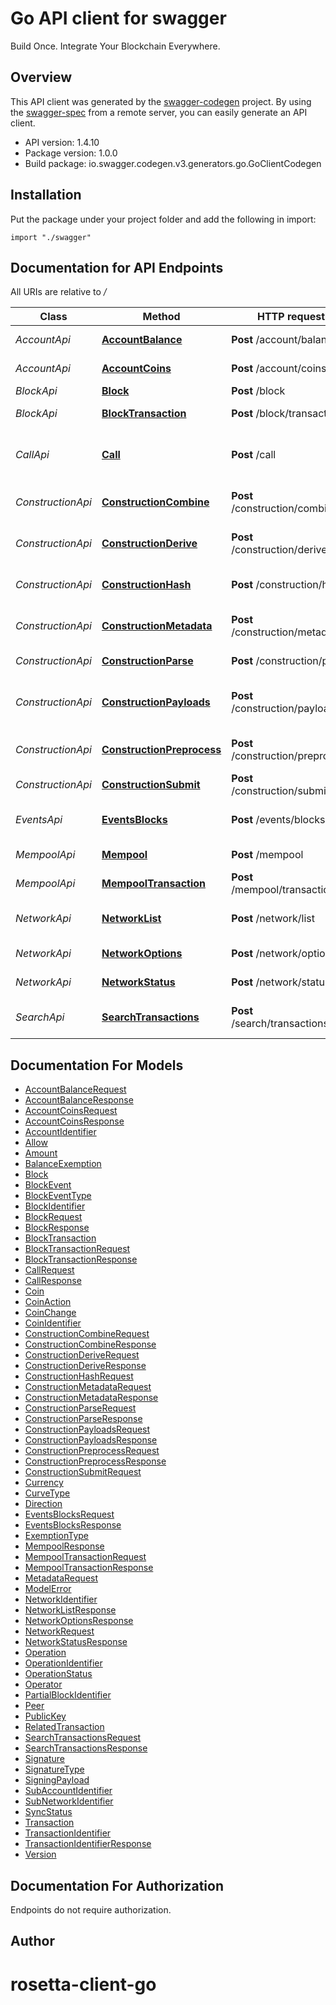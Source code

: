 # Go API client for swagger

Build Once. Integrate Your Blockchain Everywhere.

## Overview
This API client was generated by the [swagger-codegen](https://github.com/swagger-api/swagger-codegen) project.  By using the [swagger-spec](https://github.com/swagger-api/swagger-spec) from a remote server, you can easily generate an API client.

- API version: 1.4.10
- Package version: 1.0.0
- Build package: io.swagger.codegen.v3.generators.go.GoClientCodegen

## Installation
Put the package under your project folder and add the following in import:
```golang
import "./swagger"
```

## Documentation for API Endpoints

All URIs are relative to */*

Class | Method | HTTP request | Description
------------ | ------------- | ------------- | -------------
*AccountApi* | [**AccountBalance**](docs/AccountApi.md#accountbalance) | **Post** /account/balance | Get an Account&#x27;s Balance
*AccountApi* | [**AccountCoins**](docs/AccountApi.md#accountcoins) | **Post** /account/coins | Get an Account&#x27;s Unspent Coins
*BlockApi* | [**Block**](docs/BlockApi.md#block) | **Post** /block | Get a Block
*BlockApi* | [**BlockTransaction**](docs/BlockApi.md#blocktransaction) | **Post** /block/transaction | Get a Block Transaction
*CallApi* | [**Call**](docs/CallApi.md#call) | **Post** /call | Make a Network-Specific Procedure Call
*ConstructionApi* | [**ConstructionCombine**](docs/ConstructionApi.md#constructioncombine) | **Post** /construction/combine | Create Network Transaction from Signatures
*ConstructionApi* | [**ConstructionDerive**](docs/ConstructionApi.md#constructionderive) | **Post** /construction/derive | Derive an AccountIdentifier from a PublicKey
*ConstructionApi* | [**ConstructionHash**](docs/ConstructionApi.md#constructionhash) | **Post** /construction/hash | Get the Hash of a Signed Transaction
*ConstructionApi* | [**ConstructionMetadata**](docs/ConstructionApi.md#constructionmetadata) | **Post** /construction/metadata | Get Metadata for Transaction Construction
*ConstructionApi* | [**ConstructionParse**](docs/ConstructionApi.md#constructionparse) | **Post** /construction/parse | Parse a Transaction
*ConstructionApi* | [**ConstructionPayloads**](docs/ConstructionApi.md#constructionpayloads) | **Post** /construction/payloads | Generate an Unsigned Transaction and Signing Payloads
*ConstructionApi* | [**ConstructionPreprocess**](docs/ConstructionApi.md#constructionpreprocess) | **Post** /construction/preprocess | Create a Request to Fetch Metadata
*ConstructionApi* | [**ConstructionSubmit**](docs/ConstructionApi.md#constructionsubmit) | **Post** /construction/submit | Submit a Signed Transaction
*EventsApi* | [**EventsBlocks**](docs/EventsApi.md#eventsblocks) | **Post** /events/blocks | [INDEXER] Get a range of BlockEvents
*MempoolApi* | [**Mempool**](docs/MempoolApi.md#mempool) | **Post** /mempool | Get All Mempool Transactions
*MempoolApi* | [**MempoolTransaction**](docs/MempoolApi.md#mempooltransaction) | **Post** /mempool/transaction | Get a Mempool Transaction
*NetworkApi* | [**NetworkList**](docs/NetworkApi.md#networklist) | **Post** /network/list | Get List of Available Networks
*NetworkApi* | [**NetworkOptions**](docs/NetworkApi.md#networkoptions) | **Post** /network/options | Get Network Options
*NetworkApi* | [**NetworkStatus**](docs/NetworkApi.md#networkstatus) | **Post** /network/status | Get Network Status
*SearchApi* | [**SearchTransactions**](docs/SearchApi.md#searchtransactions) | **Post** /search/transactions | [INDEXER] Search for Transactions

## Documentation For Models

 - [AccountBalanceRequest](docs/AccountBalanceRequest.md)
 - [AccountBalanceResponse](docs/AccountBalanceResponse.md)
 - [AccountCoinsRequest](docs/AccountCoinsRequest.md)
 - [AccountCoinsResponse](docs/AccountCoinsResponse.md)
 - [AccountIdentifier](docs/AccountIdentifier.md)
 - [Allow](docs/Allow.md)
 - [Amount](docs/Amount.md)
 - [BalanceExemption](docs/BalanceExemption.md)
 - [Block](docs/Block.md)
 - [BlockEvent](docs/BlockEvent.md)
 - [BlockEventType](docs/BlockEventType.md)
 - [BlockIdentifier](docs/BlockIdentifier.md)
 - [BlockRequest](docs/BlockRequest.md)
 - [BlockResponse](docs/BlockResponse.md)
 - [BlockTransaction](docs/BlockTransaction.md)
 - [BlockTransactionRequest](docs/BlockTransactionRequest.md)
 - [BlockTransactionResponse](docs/BlockTransactionResponse.md)
 - [CallRequest](docs/CallRequest.md)
 - [CallResponse](docs/CallResponse.md)
 - [Coin](docs/Coin.md)
 - [CoinAction](docs/CoinAction.md)
 - [CoinChange](docs/CoinChange.md)
 - [CoinIdentifier](docs/CoinIdentifier.md)
 - [ConstructionCombineRequest](docs/ConstructionCombineRequest.md)
 - [ConstructionCombineResponse](docs/ConstructionCombineResponse.md)
 - [ConstructionDeriveRequest](docs/ConstructionDeriveRequest.md)
 - [ConstructionDeriveResponse](docs/ConstructionDeriveResponse.md)
 - [ConstructionHashRequest](docs/ConstructionHashRequest.md)
 - [ConstructionMetadataRequest](docs/ConstructionMetadataRequest.md)
 - [ConstructionMetadataResponse](docs/ConstructionMetadataResponse.md)
 - [ConstructionParseRequest](docs/ConstructionParseRequest.md)
 - [ConstructionParseResponse](docs/ConstructionParseResponse.md)
 - [ConstructionPayloadsRequest](docs/ConstructionPayloadsRequest.md)
 - [ConstructionPayloadsResponse](docs/ConstructionPayloadsResponse.md)
 - [ConstructionPreprocessRequest](docs/ConstructionPreprocessRequest.md)
 - [ConstructionPreprocessResponse](docs/ConstructionPreprocessResponse.md)
 - [ConstructionSubmitRequest](docs/ConstructionSubmitRequest.md)
 - [Currency](docs/Currency.md)
 - [CurveType](docs/CurveType.md)
 - [Direction](docs/Direction.md)
 - [EventsBlocksRequest](docs/EventsBlocksRequest.md)
 - [EventsBlocksResponse](docs/EventsBlocksResponse.md)
 - [ExemptionType](docs/ExemptionType.md)
 - [MempoolResponse](docs/MempoolResponse.md)
 - [MempoolTransactionRequest](docs/MempoolTransactionRequest.md)
 - [MempoolTransactionResponse](docs/MempoolTransactionResponse.md)
 - [MetadataRequest](docs/MetadataRequest.md)
 - [ModelError](docs/ModelError.md)
 - [NetworkIdentifier](docs/NetworkIdentifier.md)
 - [NetworkListResponse](docs/NetworkListResponse.md)
 - [NetworkOptionsResponse](docs/NetworkOptionsResponse.md)
 - [NetworkRequest](docs/NetworkRequest.md)
 - [NetworkStatusResponse](docs/NetworkStatusResponse.md)
 - [Operation](docs/Operation.md)
 - [OperationIdentifier](docs/OperationIdentifier.md)
 - [OperationStatus](docs/OperationStatus.md)
 - [Operator](docs/Operator.md)
 - [PartialBlockIdentifier](docs/PartialBlockIdentifier.md)
 - [Peer](docs/Peer.md)
 - [PublicKey](docs/PublicKey.md)
 - [RelatedTransaction](docs/RelatedTransaction.md)
 - [SearchTransactionsRequest](docs/SearchTransactionsRequest.md)
 - [SearchTransactionsResponse](docs/SearchTransactionsResponse.md)
 - [Signature](docs/Signature.md)
 - [SignatureType](docs/SignatureType.md)
 - [SigningPayload](docs/SigningPayload.md)
 - [SubAccountIdentifier](docs/SubAccountIdentifier.md)
 - [SubNetworkIdentifier](docs/SubNetworkIdentifier.md)
 - [SyncStatus](docs/SyncStatus.md)
 - [Transaction](docs/Transaction.md)
 - [TransactionIdentifier](docs/TransactionIdentifier.md)
 - [TransactionIdentifierResponse](docs/TransactionIdentifierResponse.md)
 - [Version](docs/Version.md)

## Documentation For Authorization
 Endpoints do not require authorization.


## Author


# rosetta-client-go

